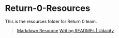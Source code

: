 # Return-0-Resources
This is the resources folder for Return 0 team.
>[Markdown Resource](https://guides.github.com/features/mastering-markdown/)
[Writing READMEs | Udacity](https://www.udacity.com/course/writing-readmes--ud777)
